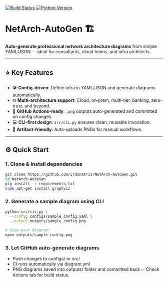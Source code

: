 [![Build Status](https://github.com/ird1natris/NetArch-AutoGen/actions/workflows/diagram.yml/badge.svg)](https://github.com/ird1natris/NetArch-AutoGen/actions)
[![Python Version](https://img.shields.io/badge/python-3.10–3.11-blue.svg)](https://www.python.org/)

# NetArch‑AutoGen 🏗️

**Auto‑generate professional network architecture diagrams** from simple YAML/JSON — ideal for consultants, cloud teams, and infra architects.

---

## ⭐ Key Features

- 🛠️ **Config-driven**: Define infra in YAML/JSON and generate diagrams automatically.
- 🌐 **Multi-architecture support**: Cloud, on‑prem, multi-tier, banking, zero-trust, and beyond.
- 🤖 **GitHub Actions-ready**: `.png` outputs auto-generated and committed on config changes.
- 💻 **CLI-first design**: `src/cli.py` ensures clean, reusable invocation.
- 📁 **Artifact-friendly**: Auto-uploads PNGs for manual workflows.

---

## ⚙️ Quick Start

### 1. Clone & install dependencies
```bash
git clone https://github.com/ird1natris/NetArch-AutoGen.git
cd NetArch‑AutoGen
pip install -r requirements.txt
sudo apt-get install graphviz
```
### 2. Generate a sample diagram using CLI
```bash
python src/cli.py \
  --config configs/sample_config.yaml \
  --output outputs/sample_config.png

# View your diagram:
open outputs/sample_config.png
```
### 3. Let GitHub auto-generate diagrams
- Push changes to configs/ or src/
- CI runs automatically via diagram.yml
- PNG diagrams saved into outputs/ folder and committed back
✅ Check Actions tab for build status.
